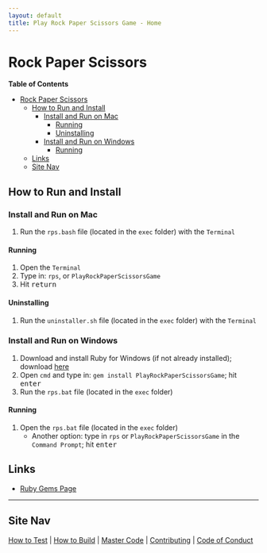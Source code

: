 ```yaml
---
layout: default
title: Play Rock Paper Scissors Game - Home
---
```


[//]: # (start)

Rock Paper Scissors
===================

**Table of Contents**

- [Rock Paper Scissors](#rock-paper-scissors)
  - [How to Run and Install](#how-to-run-and-install)
    - [Install and Run on Mac](#install-and-run-on-mac)
      - [Running](#running)
      - [Uninstalling](#uninstalling)
    - [Install and Run on Windows](#install-and-run-on-windows)
      - [Running](#running-1)
  - [Links](#links)
  - [Site Nav](#site-nav)

How to Run and Install
----------------------

### Install and Run on Mac

1. Run the `rps.bash` file (located in the `exec` folder) with the `Terminal` 

#### Running

1. Open the `Terminal`
2. Type in: `rps`, or `PlayRockPaperScissorsGame`
3. Hit <kbd>return</kbd>

#### Uninstalling

1. Run the `uninstaller.sh` file (located in the `exec` folder) with the `Terminal`

### Install and Run on Windows

1. Download and install Ruby for Windows (if not already installed); download [here](https://rubyinstaller.org/downloads/)
2. Open `cmd` and type in: `gem install PlayRockPaperScissorsGame`; hit <kbd>enter</kbd>
3. Run the `rps.bat` file (located in the `exec` folder)

#### Running

1. Open the `rps.bat` file (located in the `exec` folder)
   * Another option: type in `rps` or `PlayRockPaperScissorsGame` in the `Command Prompt`; hit <kbd>enter</kbd>

## Links

* [Ruby Gems Page](https://rubygems.org/gems/PlayRockPaperScissorsGame)

----------

## Site Nav

[How to Test](Testing) | [How to Build](How_to_Build) | [Master Code](Code) | [Contributing](CONTRIBUTING) | [Code of Conduct](CODE_OF_CONDUCT)

[//]: # (end)

